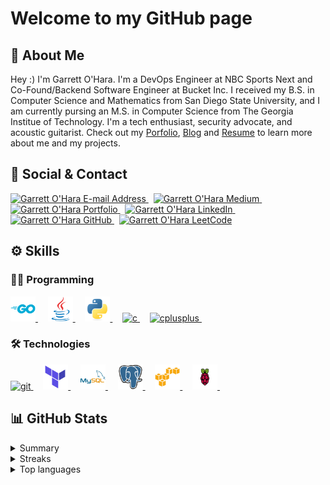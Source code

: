 # Welcome to my GitHub page

## 👤 About Me

Hey :) I'm Garrett O'Hara. I'm a DevOps Engineer at NBC Sports Next and Co-Found/Backend Software Engineer at Bucket Inc. I received my B.S. in Computer Science and Mathematics from San Diego State University, and I am currently pursing an M.S. in Computer Science from The Georgia Institue of Technology. I'm a tech enthusiast, security advocate, and acoustic guitarist. Check out my [Porfolio](https://garrettohara.github.io), [Blog](https://medium.com/@garrettohara) and [Resume](https://drive.google.com/file/d/1JwYuuda4xQbo--b1MNOL0iSi6Bd5fG-u/view?usp=sharing) to learn more about me and my projects.


## 📇 Social & Contact

<div align="left">
  <a href="mailto:garrettohara2018@gmail.com" target="_blank" rel="noreferrer">
    <img alt="Garrett O'Hara E-mail Address" src="https://img.shields.io/badge/E&#8209;mail-D14836?style=for-the-badge&logo=gmail&logoColor=white" />
  </a>
  &nbsp;
  <a href="https://medium.com/@garrettohara" target="_blank" rel="noreferrer">
    <img alt="Garrett O'Hara Medium" src="https://img.shields.io/badge/Medium-12100E?style=for-the-badge&logo=medium&logoColor=white" />
  </a>
  &nbsp;
  <a href="https://garrettohara.github.io" target="_blank" rel="noreferrer">
    <img alt="Garrett O'Hara Portfolio" src="https://img.shields.io/badge/Portfolio-08203A?style=for-the-badge&logo=About.me&logoColor=white" />
  </a>
  &nbsp;
  <a href="https://www.linkedin.com/in/garrettohara" target="_blank" rel="noreferrer">
    <img alt="Garrett O'Hara LinkedIn" src="https://img.shields.io/badge/LinkedIn-0077B5?style=for-the-badge&logo=linkedin&logoColor=white" />
  </a>
  &nbsp;
  <a href="https://github.com/GarrettOHara" target="_blank" rel="noreferrer">
    <img alt="Garrett O'Hara GitHub" src="https://img.shields.io/badge/GitHub-100000?style=for-the-badge&logo=github&logoColor=white" />
  </a>
  &nbsp;
  <a href="https://leetcode.com/garrettohara/" target="_blank" rel="noreferrer">
    <img alt="Garrett O'Hara LeetCode" src="https://img.shields.io/badge/LeetCode-FFA116?style=for-the-badge&logo=LeetCode&logoColor=black" />
  </a>
</div>


## ⚙ Skills


### 👨‍💻 Programming

<div align="left">
  <a href="https://go.dev/" target="_blank" rel="noreferrer">
    <img src="https://raw.githubusercontent.com/devicons/devicon/master/icons/go/go-original-wordmark.svg" alt="go" width="40" height="40" />
  </a>
  &nbsp; &nbsp;
  <a href="https://dev.java/" target="_blank" rel="noreferrer">
    <img src="https://raw.githubusercontent.com/devicons/devicon/master/icons/java/java-original.svg" alt="java" width="40" height="40" />
  </a>
  &nbsp; &nbsp;
  <a href="https://www.python.org" target="_blank" rel="noreferrer">
    <img src="https://raw.githubusercontent.com/devicons/devicon/master/icons/python/python-original.svg" alt="python" width="40" height="40" />
  </a>
  &nbsp; &nbsp;
  <a href="https://www.cprogramming.com" target="_blank" rel="noreferrer">
    <img src="https://raw.githubusercontent.com/arasgungore/arasgungore/main/icons/c.svg" alt="c" width="40" height="40" />
  </a>
  &nbsp; &nbsp;
  <a href="https://www.cplusplus.com" target="_blank" rel="noreferrer">
    <img src="https://raw.githubusercontent.com/arasgungore/arasgungore/main/icons/cplusplus.svg" alt="cplusplus" width="40" height="40" />
  </a>
  &nbsp; &nbsp;
</div>


### 🛠 Technologies

<div align="left">
  <a href="https://git-scm.com" target="_blank" rel="noreferrer"> <img src="https://raw.githubusercontent.com/arasgungore/arasgungore/main/icons/git.svg" alt="git" width="40" height="40" /> </a>
  &nbsp; &nbsp;
  <a href="https://www.terraform.io/" target="_blank" rel="noreferrer"> <img src="https://raw.githubusercontent.com/devicons/devicon/master/icons/terraform/terraform-original.svg" alt="terraform" width="40" height="40" /> </a>
  &nbsp; &nbsp;
  <a href="https://www.mysql.com" target="_blank" rel="noreferrer"> <img src="https://raw.githubusercontent.com/devicons/devicon/master/icons/mysql/mysql-original-wordmark.svg" alt="mysql" width="40" height="40" /> </a>
  &nbsp; &nbsp;
  <a href="https://www.postgresql.org/" target="_blank" rel="noreferrer"> <img src="https://raw.githubusercontent.com/devicons/devicon/master/icons/postgresql/postgresql-original.svg" alt="postgresql" width="40" height="40" /> </a>
  &nbsp; &nbsp;
  <a href="https://aws.amazon.com/" target="_blank" rel="noreferrer"> <img src="https://raw.githubusercontent.com/devicons/devicon/master/icons/amazonwebservices/amazonwebservices-original.svg" alt="aws" width="40" height="40" /> </a>
  &nbsp; &nbsp;
  <a href="https://www.raspberrypi.com/" target="_blank" rel="noreferrer"> <img src="https://raw.githubusercontent.com/garrettohara/garrettohara/main/icons/Raspberry_Pi-Logo.wine.svg" alt="raspberrypi" width="40" height="40" /> </a>
  &nbsp; &nbsp;
</div>

## 📊 GitHub Stats
<details><summary>Summary</summary>
  <a href="https://github.com/garrettohara/github-readme-stats"> 
    <img src="https://github-readme-stats.vercel.app/api?username=garrettohara&show_icons=true&theme=dark" alt="General GitHub Stats"/>
  </a>
</details>

<details><summary>Streaks</summary>
  <a href="https://git.io/streak-stats">
    <img src="http://github-readme-streak-stats.herokuapp.com?user=garrettohara&hide_border=true&theme=dark" alt="Streak Stats"/> 
  </a>
</details>

<details><summary>Top languages</summary>
  <a href="https://github.com/garrettohara/github-readme-stats">
    <img src="https://github-readme-stats.vercel.app/api/top-langs/?username=garrettohara&layout=compact&theme=dark" alt="Top Languages" />
  </a>
</details>


<!--
OLD BLOG: https://sites.gatech.edu/garrettohara/

<table>
  <tr>
    <td>
      <a href="https://github.com/garrettohara/github-readme-stats"> <img src="https://github-readme-stats.vercel.app/api?username=garrettohara&show_icons=true&theme=monokai" alt="Garrett O'Hara GitHub Stats" /> </a>
    </td>
    <td>
      <a href="https://github.com/garrettohara/github-readme-stats"> <img src="https://github-readme-stats.vercel.app/api/top-langs/?username=garrettohara&layout=compact&theme=monokai" alt="Top Languages" /> </a>
    </td>
  </tr>
  <tr>
    <td colspan=2 align="center">
      <a href="https://git.io/streak-stats"> <img src="http://github-readme-streak-stats.herokuapp.com?user=garrettohara&hide_border=true&theme=monokai" alt="Garrett O'Hara GitHub Readme Streak Stats" /> </a>
    </td>
  </tr>
</table>
 -->

<!--
<table>
  <tr>
    <td colspan=2 align="center">
      <a href="https://github.com/vn7n24fzkq/github-profile-summary-cards"> <img src="http://github-profile-summary-cards.vercel.app/api/cards/profile-details?username=garrettohara&theme=default" alt="Garrett O'Hara Profile Details" /> </a>
    </td>
  </tr>
  <tr>
    <td>
      <a href="https://github.com/vn7n24fzkq/github-profile-summary-cards"> <img src="http://github-profile-summary-cards.vercel.app/api/cards/repos-per-language?username=garrettohara&theme=default" alt="Top Languages by Repo" /> </a>
    </td>
    <td>
      <a href="https://github.com/vn7n24fzkq/github-profile-summary-cards"> <img src="http://github-profile-summary-cards.vercel.app/api/cards/most-commit-language?username=garrettohara&theme=default" alt="Top Languages by Commit" /> </a>
    </td>
  </tr>
  <tr>
    <td>
      <a href="https://github.com/vn7n24fzkq/github-profile-summary-cards"> <img src="http://github-profile-summary-cards.vercel.app/api/cards/stats?username=garrettohara&theme=default" alt="Stats" /> </a>
    </td>
    <td>
      <a href="https://github.com/vn7n24fzkq/github-profile-summary-cards"> <img src="http://github-profile-summary-cards.vercel.app/api/cards/productive-time?username=garrettohara&theme=default&utcOffset=8" alt="Commits" /> </a>
    </td>
  </tr>
</table>
-->

<!-- ## 📚 Repositories -->

<!-- [![Pinned Repository](https://github-readme-stats.vercel.app/api/pin/?username=garrettohara&repo=console-games)](https://github.com/garrettohara/console-games)
&nbsp; &nbsp;
[![Pinned Repository](https://github-readme-stats.vercel.app/api/pin/?username=garrettohara&repo=BERT-base-Turkish-QA)](https://github.com/garrettohara/BERT-base-Turkish-QA)
&nbsp; &nbsp;
[![Pinned Repository](https://github-readme-stats.vercel.app/api/pin/?username=garrettohara&repo=VGA-based-screensaver)](https://github.com/garrettohara/VGA-based-screensaver)
&nbsp; &nbsp;
[![Pinned Repository](https://github-readme-stats.vercel.app/api/pin/?username=garrettohara&repo=autocorrect)](https://github.com/garrettohara/autocorrect) -->

<!--
## 🐍 Contribution Graph

![Snake Game](https://github.com/garrettohara/garrettohara/blob/output/github-snake.gif)
-->
